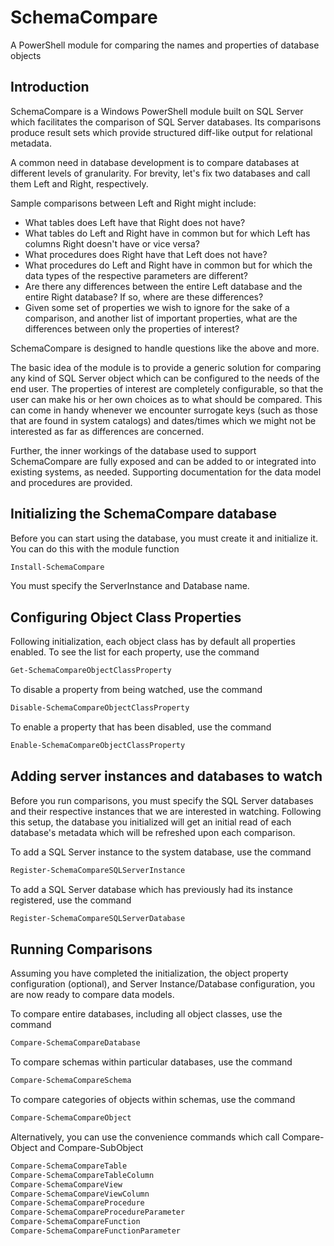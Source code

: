 # SchemaCompare
A PowerShell module for comparing the names and properties of database objects

## Introduction
SchemaCompare is a Windows PowerShell module built on SQL Server which facilitates
the comparison of SQL Server databases. Its comparisons produce result sets
which provide structured diff-like output for relational metadata.

A common need in database development is to compare databases at different levels of 
granularity. For brevity, let's fix two databases and call them Left and Right, respectively.

Sample comparisons between Left and Right might include:
* What tables does Left have that Right does not have?
* What tables do Left and Right have in common but for which Left has columns Right doesn't have or vice versa?
* What procedures does Right have that Left does not have?
* What procedures do Left and Right have in common but for which the data types of the respective parameters are different?
* Are there any differences between the entire Left database and the entire Right database? 
  If so, where are these differences?
* Given some set of properties we wish to ignore for the sake of a comparison, and another list of important properties, what are the differences between only the properties of interest?

SchemaCompare is designed to handle questions like the above and more. 

The basic idea of the module is to provide a generic solution for comparing any kind of SQL Server object which can be configured to the needs of the end user. 
The properties of interest are completely configurable, so that the user can make his or her own choices as to what should be compared. This can come in handy whenever we encounter surrogate keys (such as those that are found in system catalogs) and dates/times which we might not be interested as far as differences are concerned. 

Further, the inner workings of the database used to support SchemaCompare are fully 
exposed and can be added to or integrated into existing systems, as needed. Supporting
documentation for the data model and procedures are provided. 

## Initializing the SchemaCompare database
Before you can start using the database, you must create it and initialize it.
You can do this with the module function 
```powershell
Install-SchemaCompare
```

You must specify the ServerInstance and Database name.

## Configuring Object Class Properties
Following initialization, each object class has by default all properties enabled.
To see the list for each property, use the command 
```powershell
Get-SchemaCompareObjectClassProperty
```

To disable a property from being watched, use the command
```powershell
Disable-SchemaCompareObjectClassProperty
```

To enable a property that has been disabled, use the command
```powershell
Enable-SchemaCompareObjectClassProperty
```

## Adding server instances and databases to watch
Before you run comparisons, you must specify the SQL Server databases
and their respective instances that we are interested in watching. 
Following this setup, the database you initialized will get an initial read
of each database's metadata which will be refreshed upon each comparison.

To add a SQL Server instance to the system database, use the command
```powershell
Register-SchemaCompareSQLServerInstance
```

To add a SQL Server database which has previously had its instance registered, use the command
```powershell
Register-SchemaCompareSQLServerDatabase
```

## Running Comparisons
Assuming you have completed the initialization, the object property configuration (optional), and Server Instance/Database configuration, you are now ready to compare data models.

To compare entire databases, including all object classes, use the command
```powershell
Compare-SchemaCompareDatabase
```

To compare schemas within particular databases, use the command
```powershell
Compare-SchemaCompareSchema
```

To compare categories of objects within schemas, use the command
```powershell
Compare-SchemaCompareObject 
```

Alternatively, you can use the convenience commands which call Compare-Object and Compare-SubObject
```powershell
Compare-SchemaCompareTable
Compare-SchemaCompareTableColumn
Compare-SchemaCompareView
Compare-SchemaCompareViewColumn
Compare-SchemaCompareProcedure
Compare-SchemaCompareProcedureParameter
Compare-SchemaCompareFunction
Compare-SchemaCompareFunctionParameter
```
